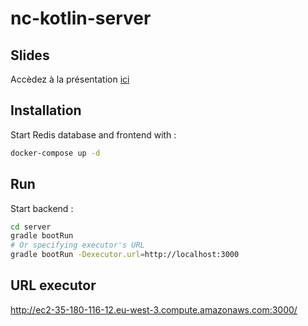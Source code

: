 # nc-kotlin-server

## Slides
Accèdez à la présentation [ici](https://docs.google.com/presentation/d/1jvz1lQnQprRyZivuBCx_kBJQDqwwCVNbOooitSpc8gA/edit?usp=sharing)

## Installation
Start Redis database and frontend with :
```sh
docker-compose up -d
```

## Run
Start backend :
```sh
cd server
gradle bootRun
# Or specifying executor's URL
gradle bootRun -Dexecutor.url=http://localhost:3000
```

## URL executor
http://ec2-35-180-116-12.eu-west-3.compute.amazonaws.com:3000/
